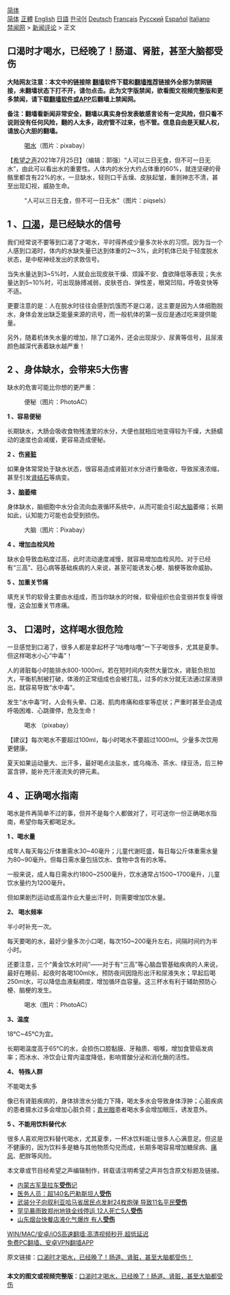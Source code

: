  <!-- 面包屑导航 --> <div class="breadcrumb"><!-- GTranslate: https://gtranslate.io/ -->  <div class="switcher notranslate">  <div class="selected">  <a href="#" onclick="return false;"> 简体</a>  </div>  <div class="option">  <a href="https://www.bannedbook.org" onclick="doGTranslate('zh-CN|zh-CN');jQuery('div.switcher div.selected a').html(jQuery(this).html());return false;" title="简体中文" class="nturl selected"> 简体</a>  <a href="https://www.bannedbook.org/zh-tw/" onclick="doGTranslate('zh-CN|zh-TW');jQuery('div.switcher div.selected a').html(jQuery(this).html());return false;" title="繁體中文" class="nturl"> 正體</a>  <a href="https://www.bannedbook.org/en/" onclick="doGTranslate('zh-CN|en');jQuery('div.switcher div.selected a').html(jQuery(this).html());return false;" title="English" class="nturl"> English</a>  <a href="https://www.bannedbook.org/ja/" onclick="doGTranslate('zh-CN|ja');jQuery('div.switcher div.selected a').html(jQuery(this).html());return false;" title="日本語" class="nturl"> 日語</a>  <a href="https://www.bannedbook.org/ko/" onclick="doGTranslate('zh-CN|ko');jQuery('div.switcher div.selected a').html(jQuery(this).html());return false;" title="한국어" class="nturl"> 한국어</a>  <a href="https://www.bannedbook.org/de/" onclick="doGTranslate('zh-CN|de');jQuery('div.switcher div.selected a').html(jQuery(this).html());return false;" title="Deutsch" class="nturl"> Deutsch</a>  <a href="https://www.bannedbook.org/fr/" onclick="doGTranslate('zh-CN|fr');jQuery('div.switcher div.selected a').html(jQuery(this).html());return false;" title="Français" class="nturl"> Français</a>  <a href="https://www.bannedbook.org/ru/" onclick="doGTranslate('zh-CN|ru');jQuery('div.switcher div.selected a').html(jQuery(this).html());return false;" title="Русский" class="nturl"> Русский</a>  <a href="https://www.bannedbook.org/es/" onclick="doGTranslate('zh-CN|es');jQuery('div.switcher div.selected a').html(jQuery(this).html());return false;" title="Español" class="nturl"> Español</a>  <a href="https://www.bannedbook.org/it/" onclick="doGTranslate('zh-CN|it');jQuery('div.switcher div.selected a').html(jQuery(this).html());return false;" title="Italiano" class="nturl"> Italiano</a>  </div>  </div>      <div class='breadcrumb-sub'><!-- Breadcrumb NavXT 6.3.0 --> <a href="https://www.bannedbook.org/" class="home">禁闻网</a> &gt; <a href="https://www.bannedbook.org/bnews/comments/" class="category">新闻评论</a> &gt; 正文</div></div><h2>口渴时才喝水，已经晚了！肠道、肾脏，甚至大脑都受伤</h2> <p class="notice"><b>大陆网友注意：本文中的链接除 <a href="https://github.com/bannedbook/fanqiang" >翻墙</a>软件下载和<a href="https://github.com/killgcd/justmysocks/blob/master/README.md">翻墙推荐</a>链接外全部为禁网链接，未翻墙状态下打不开，请勿点击。此为文字版禁闻，欲看图文视频完整版和更多禁闻，请下载<a href="https://github.com/bannedbook/fanqiang">翻墙软件或APP</a>后翻墙上禁闻网。</p><p>备注：翻墙看新闻非常安全，翻墙以真实身份发表敏感言论有一定风险，但只看不说则没有任何风险，翻的人太多，政府管不过来，也不管。信息自由是天赋人权，请放心大胆的翻墙。</b></p>  <div class="entry"> <figure><figcaption><a href="https://www.bannedbook.org/bnews/tag/%E5%96%9D%E6%B0%B4/" class="st_tag internal_tag" rel="tag" title="标签 喝水 下的日志">喝水</a>（图片：pixabay）</figcaption></figure> <p>【<span class='wp_keywordlink_affiliate'><a href="https://www.soundofhope.org" title="希望之声" target="_blank">希望之声</a></span>2021年7月25日】（编辑：郭强）“人可以三日无食，但不可一日无水”，由此可以看出水的重要性。人体内的水分大约占体重的60%，就连坚硬的骨骼里都含有22%的水，一旦缺水，轻则口干舌燥、皮肤起皱，重则神志不清，甚至出现幻视，威胁生命。</p> <figure><figcaption>“人可以三日无食，但不可一日无水”（图片：piqsels）</figcaption></figure> <h2>1 、<a href="https://www.bannedbook.org/bnews/tag/%E5%8F%A3%E6%B8%B4/" class="st_tag internal_tag" rel="tag" title="标签 口渴 下的日志">口渴</a>，是已经缺水的信号</h2> <p>我们经常说不要等到口渴了才喝水，平时得养成少量多次补水的习惯。因为当一个人感到口渴时，体内的水缺失量已达到体重的2～3%，此时机体已处于轻度脱水状态，是中枢神经发出的求救信号。</p> <p>当失水量达到3~5%时，人就会出现皮肤干燥、烦躁不安、食欲降低等表现；失水量达到5~10%时，可出现脉搏减弱，皮肤苍白、弹性差，眼窝凹陷，呼吸变快等不适。</p> <p>更要注意的是：人在脱水时往往会感到饥饿而不是口渴，这主要是因为人体细胞脱水，身体会发出缺乏能量来源的讯号，而一般机体的第一反应是通过吃来提供能量。</p> <p>另外，随着机体失水量的增加，除了口渴外，还会出现尿少、尿黄等信号，且尿液颜色越深代表着缺水越严重！</p> <h2>2 、身体缺水，会带来5大伤害</h2> <p>缺水的危害可能比你想的更严重：</p> <figure><figcaption>便秘（图片：PhotoAC）</figcaption></figure> <p><strong>1 、容易便秘</strong></p> <p>长期缺水，大肠会吸收食物残渣里的水分，大便也就相应地变得较为干燥，大肠蠕动的速度也会减缓，更容易造成便秘。</p> <p><strong>2 、伤<a href="https://www.bannedbook.org/bnews/tag/%e8%82%be%e8%84%8f/" class="st_tag internal_tag" rel="tag" title="标签 肾脏 下的日志">肾脏</a></strong></p> <p>如果身体常常处于缺水状态，很容易造成肾脏对水分进行重吸收，导致尿液浓缩，甚至引发<a href="https://www.bannedbook.org/bnews/tag/%e8%82%be%e7%bb%93%e7%9f%b3/" class="st_tag internal_tag" rel="tag" title="标签 肾结石 下的日志">肾结石</a>等病变。</p>  <p><strong>3 、<a href="https://www.bannedbook.org/bnews/tag/%e8%84%91%e8%90%8e/" class="st_tag internal_tag" rel="tag" title="标签 脑萎 下的日志">脑萎</a>缩</strong></p> <p>身体缺水，脑细胞中水分会流向血液循环系统中，从而可能会引起<a href="https://www.bannedbook.org/bnews/tag/%E5%A4%A7%E8%84%91/" class="st_tag internal_tag" rel="tag" title="标签 大脑 下的日志">大脑</a>萎缩；长期如此，认知能力可能也会受到损伤。</p> <figure><figcaption>大脑（图片：Pixabay）</figcaption></figure> <p><strong>4 、增加血栓风险</strong></p> <p>缺水会导致血粘度过高，此时流动速度减慢，就容易增加血栓风险。对于已经有“三高”、冠心病等基础疾病的人来说，甚至可能诱发心梗、脑梗等致命威胁。</p> <p><strong>5 、加重关节痛</strong></p> <p>填充关节的软骨主要由水组成，而当你缺水的时候，软骨组织也会变弱并恢复得很慢，这会加重关节疼痛。</p> <h2>3、 口渴时，这样喝水很危险</h2> <p>一旦感觉到口渴了，很多人都是拿起杯子“咕噜咕噜”一下子喝很多，尤其是夏季。但这样喝水小心“中毒”！</p> <p>人的肾脏每小时能排水800-1000ml，若在短时间内突然大量饮水，肾脏负担加大，平衡机制被打破，体液的正常组成也会被打乱，过多的水分就无法通过尿液排出，就容易导致“水中毒”。</p> <p>发生“水中毒”时，人会有头晕、口渴、肌肉疼痛和痉挛等症状；严重时甚至会造成呼吸困难、心跳骤停，危及生命！</p> <figure><figcaption>喝水 （pixabay）</figcaption></figure> <p>【建议】每次喝水不要超过100ml，每小时喝水不要超过1000ml。少量多次饮用更健康。</p>  <p>夏天如果运动量大、出汗多，最好喝点淡盐水，或乌梅汤、茶水、绿豆汤，后三种富含钾，能补充汗液流失的钾元素。</p> <h2>4 、正确喝水指南</h2> <p>喝水是件再简单不过的事，但并不是每个人都做对了，可可送你一份正确喝水指南，希望你每天都喝足水。</p> <p><strong>1 、喝水量</strong></p> <p>成年人每天每公斤体重需水30~40毫升；儿童代谢旺盛，每日每公斤体重需水量为80~90毫升。但每日需水量包括饮水、食物中含有的水等。</p> <p>一般来说，成人每日需水约1800~2500毫升，饮水通常占1500~1700毫升，儿童饮水量约为1200毫升。</p> <p>但如果剧烈运动或高温作业大量出汗时，则需要增加饮水量。</p> <p><strong>2、 喝水频率</strong></p> <p>半小时补充一次。</p> <p>每天要喝的水，最好少量多次小口喝，每次150~200毫升左右，间隔时间约为半小时。</p> <p>还要注意，三个“黄金饮水时间”——对于有“三高”等心脑血管基础疾病的人来说，最好在睡前、起夜时各喝100ml水，预防夜间因隐形出汗和尿液失水；早起后喝250ml水，可以降低血液黏稠度，增加循环血容量。这三杯水有利于辅助预防心梗、脑梗的发生。</p>  <figure><figcaption>喝水（图片：PhotoAC）</figcaption></figure> <p><strong>3、温度</strong></p> <p>18℃~45℃为宜。</p> <p>长期喝温度高于65℃的水，会损伤口腔黏膜、牙釉质、咽喉，增加食管癌发病率；而冰水、冷饮会让胃内温度降低，影响胃酸分泌和消化酶的活性。</p> <p><strong>4、 特殊人群</strong></p> <p>不能喝太多</p> <p>像已有肾脏疾病的，身体排泄水分能力下降，喝太多水会导致身体浮肿；心脏疾病的患者摄水过多会增加心脏负荷；<a href="https://www.bannedbook.org/bnews/tag/%E9%9D%92%E5%85%89%E7%9C%BC/" class="st_tag internal_tag" rel="tag" title="标签 青光眼 下的日志">青光眼</a>患者喝水多会增加眼压，诱发意外。</p> <p><strong>5 、不能用饮料替代水</strong></p> <p>很多人喜欢用饮料替代喝水，尤其夏季，一杯冰饮料能让很多人心满意足。但这是不健康的，因为饮料多是糖与其他物质勾兑而成，长期多喝容易增加糖尿病、<a href="https://www.bannedbook.org/bnews/tag/%E7%97%9B%E9%A3%8E/" class="st_tag internal_tag" rel="tag" title="标签 痛风 下的日志">痛风</a>、肥胖等风险。</p> <p>本文章或节目经希望之声编辑制作，转载请注明希望之声并包含原文标题及链接。 </p> <ul class='op-related-articles' title='相关阅读'> <li><a href='https://www.bannedbook.org/bnews/lishi/20210724/1593214.html' target='_blank'>内蒙古军垦拉车<b>受伤</b>记</a></li> <li><a href='https://www.bannedbook.org/bnews/baitai/20210724/1593171.html' target='_blank'>医务人员：超140名巴勒斯坦人<b>受伤</b></a></li> <li><a href='https://www.bannedbook.org/bnews/baitai/20210721/1591134.html' target='_blank'>武装分子向叙利亚哈马省居民点发射24枚炮弹 导致11名平民<b>受伤</b></a></li> <li><a href='https://www.bannedbook.org/bnews/baitai/20210721/1591127.html' target='_blank'>罕见暴雨致郑州地铁全线停运 12人死亡5人<b>受伤</b></a></li> <li><a href='https://www.bannedbook.org/bnews/taiwannews/20210720/1590496.html' target='_blank'>山东烟台快餐店液化气爆炸 有人<b>受伤</b></a></li> </ul> <p class="texttj"> <a href="https://github.com/bannedbook/fanqiang/wiki/V2ray%E6%9C%BA%E5%9C%BA" target="_blank">WIN/MAC/安卓/iOS高速翻墙:高清视频秒开,超低延迟</a><br/> <a href="https://github.com/bannedbook/fanqiang/wiki/%E7%A6%81%E9%97%BB%E7%BD%91%E5%AE%89%E5%8D%93%E7%BF%BB%E5%A2%99%E6%96%B0%E9%97%BBAPP" target="_blank">免费PC翻墙、安卓VPN翻墙APP</a></p> <p>原文链接：<a class="src_link"  href="https://www.soundofhope.org/post/529082" target="_blank">口渴时才喝水，已经晚了！肠道、肾脏，甚至大脑都受伤！</a></p><a name='sharetosocial'></a>  <div style="margin-bottom:5px;padding-bottom:5px;clear:both"> <div id="archive-pix-1" class="banner-ads"> <!-- AuctionX Display platform tag START --> <div id="26318x728x90x621x_ADSLOT2" clicktrack="%%CLICK_URL_ESC%%"></div> <!-- AuctionX Display platform tag END --> </div> <div id="archive-pix-2" class="banner-ads"> <!-- AuctionX Display platform tag START --> <div id="26315x300x250x621x_ADSLOT2" clicktrack="%%CLICK_URL_ESC%%"></div> <!-- AuctionX Display platform tag END --> </div> </div>  <div id="archive-pix-1" class="banner-ads"> <!-- AuctionX Display platform tag START --> <div id="26318x728x90x621x_ADSLOT3" clicktrack="%%CLICK_URL_ESC%%"></div> <!-- AuctionX Display platform tag END --> </div> <div><b>本文的图文或视频完整版</b>：<a href='https://www.bannedbook.org/bnews/comments/20210726/1594396.html'>口渴时才喝水，已经晚了！肠道、肾脏，甚至大脑都受伤</a></div>  </div><!--END ENTRY--> 